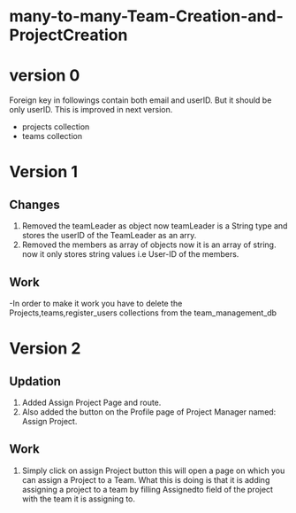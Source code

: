 # many-to-many-Team-Creation-and-ProjectCreation

# version 0

Foreign key in followings contain both email and userID. But it should be only userID. This is improved in next version.

- projects collection
- teams collection

# Version 1

## Changes

1. Removed the teamLeader as object now teamLeader is a String type and stores the userID of the TeamLeader as an arry.
2. Removed the members as array of objects now it is an array of string. now it only stores string values i.e User-ID of the members.

## Work

-In order to make it work you have to delete the Projects,teams,register_users collections from the team_management_db

# Version 2

## Updation

1. Added Assign Project Page and route.
2. Also added the button on the Profile page of Project Manager named: Assign Project.

## Work

1.  Simply click on assign Project button this will open a page on which you can assign a Project to a Team.
    What this is doing is that it is adding assigning a project to a team by filling Assignedto field of the project with the team it is assigning to.
